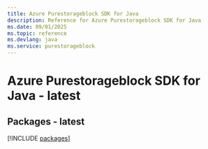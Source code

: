 ```yaml
---
title: Azure Purestorageblock SDK for Java
description: Reference for Azure Purestorageblock SDK for Java
ms.date: 09/01/2025
ms.topic: reference
ms.devlang: java
ms.service: purestorageblock
---
```

# Azure Purestorageblock SDK for Java - latest
## Packages - latest
[!INCLUDE [packages](purestorageblock-index.md)]